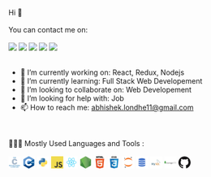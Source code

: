 Hi :wave:
</br>
</br>
You can contact me on:
</br>
</br>
[<img src="https://img.icons8.com/color/48/000000/twitter.png" width="3.5%"/>](https://twitter.com/AbhiLondhe1992)
[<img src="https://img.icons8.com/color/48/000000/linkedin.png" width="3.5%"/>](https://www.linkedin.com/in/abhishek-londhe/)
[<img src="https://img.icons8.com/fluent/48/000000/facebook-new.png" width="3.5%"/>](https://www.facebook.com/apollonious.lazarious.9/)
[<img src="https://img.icons8.com/fluent/48/000000/instagram-new.png" width="3.5%"/>](https://www.instagram.com/apollonious_lazarious/)
<a href="mailto:abhishek.londhe11@gmail.com"> <img src="https://img.icons8.com/fluent/48/000000/gmail.png" width="3.5%"/> </a>
</br>
</br>
- 🔭 I’m currently working on: React, Redux, Nodejs
- 🌱 I’m currently learning: Full Stack Web Developement
- 👯 I’m looking to collaborate on: Web Developement
- 🤔 I’m looking for help with: Job
- 📫 How to reach me: abhishek.londhe11@gmail.com
</br>
</br>
👨🏻‍💻 Mostly Used Languages and Tools :
</br>
</br>
<code><img height="24" src="https://raw.githubusercontent.com/github/explore/80688e429a7d4ef2fca1e82350fe8e3517d3494d/topics/c/c.png"></code>
<code><img height="24" src="https://raw.githubusercontent.com/github/explore/80688e429a7d4ef2fca1e82350fe8e3517d3494d/topics/cpp/cpp.png"></code>
<code><img height="24" src="https://raw.githubusercontent.com/github/explore/80688e429a7d4ef2fca1e82350fe8e3517d3494d/topics/python/python.png"></code>
<code><img height="24" src="https://raw.githubusercontent.com/github/explore/80688e429a7d4ef2fca1e82350fe8e3517d3494d/topics/javascript/javascript.png"></code>
<code><img height="24" src="https://raw.githubusercontent.com/github/explore/80688e429a7d4ef2fca1e82350fe8e3517d3494d/topics/react/react.png"></code>
<code><img height="24" src="https://raw.githubusercontent.com/github/explore/80688e429a7d4ef2fca1e82350fe8e3517d3494d/topics/nodejs/nodejs.png"></code>
<code><img height="24" src="https://raw.githubusercontent.com/github/explore/80688e429a7d4ef2fca1e82350fe8e3517d3494d/topics/html/html.png"></code>
<code><img height="24" src="https://raw.githubusercontent.com/github/explore/80688e429a7d4ef2fca1e82350fe8e3517d3494d/topics/css/css.png"></code>
<code><img height="24" src="https://raw.githubusercontent.com/github/explore/80688e429a7d4ef2fca1e82350fe8e3517d3494d/topics/jupyter-notebook/jupyter-notebook.png"></code>
<code><img height="24" src="https://raw.githubusercontent.com/github/explore/80688e429a7d4ef2fca1e82350fe8e3517d3494d/topics/sql/sql.png"></code>
<code><img height="24" src="https://raw.githubusercontent.com/github/explore/80688e429a7d4ef2fca1e82350fe8e3517d3494d/topics/mysql/mysql.png"></code>
<code><img height="24" src="https://raw.githubusercontent.com/github/explore/80688e429a7d4ef2fca1e82350fe8e3517d3494d/topics/mongodb/mongodb.png"></code>
<code><img height="24" src="https://raw.githubusercontent.com/github/explore/78df643247d429f6cc873026c0622819ad797942/topics/github/github.png"></code>
